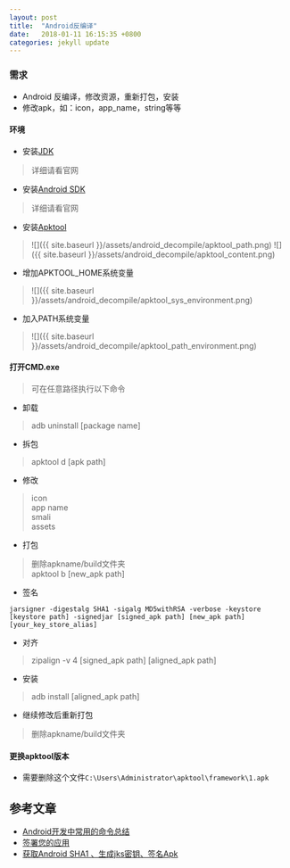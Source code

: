 ```yaml
---
layout: post
title:  "Android反编译"
date:   2018-01-11 16:15:35 +0800
categories: jekyll update
---
```

### 需求
* Android 反编译，修改资源，重新打包，安装
* 修改apk，如：icon，app_name，string等等

#### 环境
* 安装[JDK][JDK-Install-Instructions]
> 详细请看官网
* 安装[Android SDK][AndroidSDK-Install-Instructions]
> 详细请看官网
* 安装[Apktool][Apktool-Install-Instructions]
> ![]({{ site.baseurl }}/assets/android_decompile/apktool_path.png)
> ![]({{ site.baseurl }}/assets/android_decompile/apktool_content.png)
* 增加APKTOOL_HOME系统变量
> ![]({{ site.baseurl }}/assets/android_decompile/apktool_sys_environment.png)
* 加入PATH系统变量
> ![]({{ site.baseurl }}/assets/android_decompile/apktool_path_environment.png)

#### 打开CMD.exe
> 可在任意路径执行以下命令

* 卸载
> adb uninstall [package name]

* 拆包
> apktool d [apk path]

* 修改
> icon <br>
> app name <br>
> smali <br>
> assets <br>

* 打包
> 删除apkname/build文件夹 <br>
> apktool b [new_apk path]

* 签名
```
jarsigner -digestalg SHA1 -sigalg MD5withRSA -verbose -keystore [keystore path] -signedjar [signed_apk path] [new_apk path] [your_key_store_alias]
```

* 对齐
> zipalign -v 4 [signed_apk path] [aligned_apk path]

* 安装
> adb install [aligned_apk path]

* 继续修改后重新打包
> 删除apkname/build文件夹

#### 更换apktool版本
* 需要删除这个文件`C:\Users\Administrator\apktool\framework\1.apk`

## 参考文章
* [Android开发中常用的命令总结](https://www.jianshu.com/p/58a23804da71)
* [签署您的应用](https://developer.android.com/studio/publish/app-signing#generate-key)
* [获取Android SHA1 、生成jks密钥、签名Apk](https://www.jianshu.com/p/692ca2bcbac5)


[JDK-Install-Instructions]: http://www.oracle.com/technetwork/java/javase/downloads/index.html
[AndroidSDK-Install-Instructions]: https://developer.android.com/index.html
[Apktool-Install-Instructions]: https://ibotpeaches.github.io/Apktool/install/

[Apktool]: https://ibotpeaches.github.io/Apktool/
